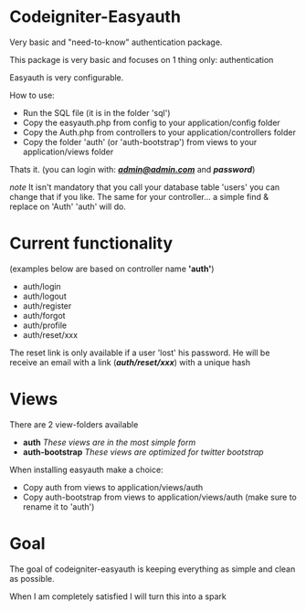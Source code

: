 Codeigniter-Easyauth
====================

Very basic and "need-to-know" authentication package.

This package is very basic and focuses on 1 thing only: authentication

Easyauth is very configurable.

How to use:

- Run the SQL file (it is in the folder 'sql')
- Copy the easyauth.php from config to your application/config folder
- Copy the Auth.php from controllers to your application/controllers folder
- Copy the folder 'auth' (or 'auth-bootstrap') from views to your application/views folder

Thats it. (you can login with: ***admin@admin.com*** and ***password***)

*note*
It isn't mandatory that you call your database table 'users' you can change that if you like.
The same for your controller... a simple find & replace on 'Auth' 'auth' will do.

Current functionality
=====================

(examples below are based on controller name **'auth'**)

- auth/login
- auth/logout
- auth/register
- auth/forgot
- auth/profile
- auth/reset/xxx

The reset link is only available if a user 'lost' his password. He will be receive an email with a link (***auth/reset/xxx***) with a unique hash

Views
=====

There are 2 view-folders available

- **auth** *These views are in the most simple form*
- **auth-bootstrap** *These views are optimized for twitter bootstrap*

When installing easyauth make a choice: 
- Copy auth from views to application/views/auth
- Copy auth-bootstrap from views to application/views/auth (make sure to rename it to 'auth')

Goal
====
The goal of codeigniter-easyauth is keeping everything as simple and clean as possible.

When I am completely satisfied I will turn this into a spark


